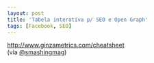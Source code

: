 ```yaml
---
layout: post
title: 'Tabela interativa p/ SEO e Open Graph'
tags: [Facebook, SEO]
---
```


<http://www.ginzametrics.com/cheatsheet><br>
(via [@smashingmag](https://twitter.com/smashingmag/status/178830183724351488))
